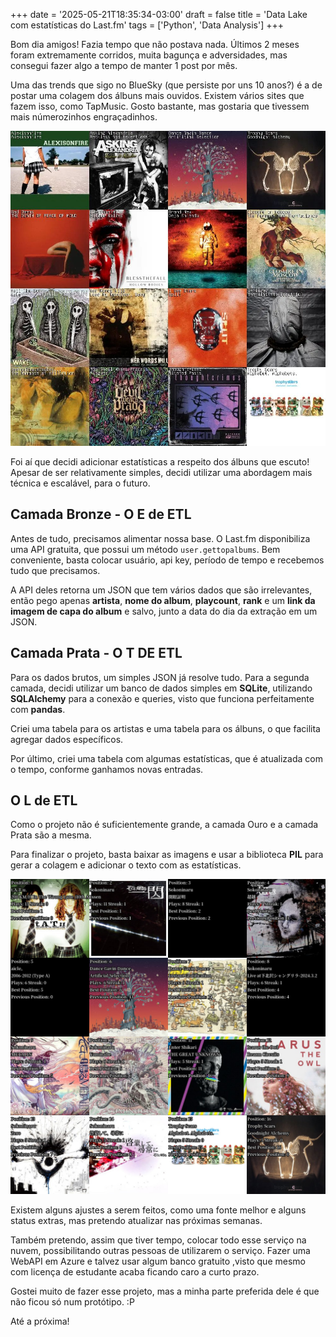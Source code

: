 +++
date = '2025-05-21T18:35:34-03:00'
draft = false
title = 'Data Lake com estatísticas do Last.fm'
tags = ['Python', 'Data Analysis']
+++

Bom dia amigos! Fazia tempo que não postava nada. Últimos 2 meses foram extremamente corridos, muita bagunça e adversidades, mas consegui fazer algo a tempo de manter 1 post por mês.

Uma das trends que sigo no BlueSky (que persiste por uns 10 anos?) é a de postar uma colagem dos álbuns mais ouvidos. Existem vários sites que fazem isso, como TapMusic. Gosto bastante, mas gostaria que tivessem mais númerozinhos engraçadinhos.

![Colagem TapMusic](static/lastfm/collage.jpg)

Foi aí que decidi adicionar estatísticas a respeito dos álbuns que escuto! Apesar de ser relativamente simples, decidi utilizar uma abordagem mais técnica e escalável, para o futuro.

## Camada Bronze - O E de ETL

Antes de tudo, precisamos alimentar nossa base. O Last.fm disponibiliza uma API gratuita, que possui um método `user.gettopalbums`. Bem conveniente, basta colocar usuário, api key, período de tempo e recebemos tudo que precisamos.

A API deles retorna um JSON que tem vários dados que são irrelevantes, então pego apenas **artista**, **nome do album**, **playcount**, **rank** e um **link da imagem de capa do album** e salvo, junto a data do dia da extração em um JSON.

## Camada Prata - O T DE ETL

Para os dados brutos, um simples JSON já resolve tudo. Para a segunda camada, decidi utilizar um banco de dados simples em **SQLite**, utilizando **SQLAlchemy** para a conexão e queries, visto que funciona perfeitamente com **pandas**.

Criei uma tabela para os artistas e uma tabela para os álbuns, o que facilita agregar dados específicos.

Por último, criei uma tabela com algumas estatísticas, que é atualizada com o tempo, conforme ganhamos novas entradas.

## O L de ETL

Como o projeto não é suficientemente grande, a camada Ouro e a camada Prata são a mesma.

Para finalizar o projeto, basta baixar as imagens e usar a biblioteca **PIL** para gerar a colagem e adicionar o texto com as estatísticas.

![Colagem Final!](static/lastfm/collage2.jpg)

Existem alguns ajustes a serem feitos, como uma fonte melhor e alguns status extras, mas pretendo atualizar nas próximas semanas.

Também pretendo, assim que tiver tempo, colocar todo esse serviço na nuvem, possibilitando outras pessoas de utilizarem o serviço. Fazer uma WebAPI em Azure e talvez usar algum banco gratuito ,visto que mesmo com licença de estudante acaba ficando caro a curto prazo.

Gostei muito de fazer esse projeto, mas a minha parte preferida dele é que não ficou só num protótipo. :P

Até a próxima!
